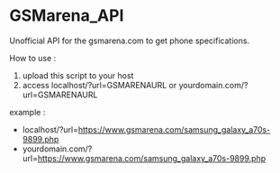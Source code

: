 # GSMarena_API
Unofficial API for the gsmarena.com to get phone specifications.

How to use :
1. upload this script to your host
2. access localhost/?url=GSMARENAURL or yourdomain.com/?url=GSMARENAURL

example :
- localhost/?url=https://www.gsmarena.com/samsung_galaxy_a70s-9899.php
- yourdomain.com/?url=https://www.gsmarena.com/samsung_galaxy_a70s-9899.php
